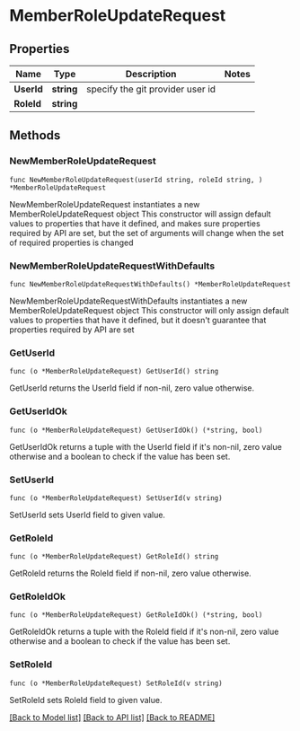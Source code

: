 # MemberRoleUpdateRequest

## Properties

Name | Type | Description | Notes
------------ | ------------- | ------------- | -------------
**UserId** | **string** | specify the git provider user id | 
**RoleId** | **string** |  | 

## Methods

### NewMemberRoleUpdateRequest

`func NewMemberRoleUpdateRequest(userId string, roleId string, ) *MemberRoleUpdateRequest`

NewMemberRoleUpdateRequest instantiates a new MemberRoleUpdateRequest object
This constructor will assign default values to properties that have it defined,
and makes sure properties required by API are set, but the set of arguments
will change when the set of required properties is changed

### NewMemberRoleUpdateRequestWithDefaults

`func NewMemberRoleUpdateRequestWithDefaults() *MemberRoleUpdateRequest`

NewMemberRoleUpdateRequestWithDefaults instantiates a new MemberRoleUpdateRequest object
This constructor will only assign default values to properties that have it defined,
but it doesn't guarantee that properties required by API are set

### GetUserId

`func (o *MemberRoleUpdateRequest) GetUserId() string`

GetUserId returns the UserId field if non-nil, zero value otherwise.

### GetUserIdOk

`func (o *MemberRoleUpdateRequest) GetUserIdOk() (*string, bool)`

GetUserIdOk returns a tuple with the UserId field if it's non-nil, zero value otherwise
and a boolean to check if the value has been set.

### SetUserId

`func (o *MemberRoleUpdateRequest) SetUserId(v string)`

SetUserId sets UserId field to given value.


### GetRoleId

`func (o *MemberRoleUpdateRequest) GetRoleId() string`

GetRoleId returns the RoleId field if non-nil, zero value otherwise.

### GetRoleIdOk

`func (o *MemberRoleUpdateRequest) GetRoleIdOk() (*string, bool)`

GetRoleIdOk returns a tuple with the RoleId field if it's non-nil, zero value otherwise
and a boolean to check if the value has been set.

### SetRoleId

`func (o *MemberRoleUpdateRequest) SetRoleId(v string)`

SetRoleId sets RoleId field to given value.



[[Back to Model list]](../README.md#documentation-for-models) [[Back to API list]](../README.md#documentation-for-api-endpoints) [[Back to README]](../README.md)


